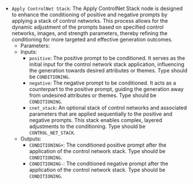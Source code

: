 - `Apply ControlNet Stack`: The Apply ControlNet Stack node is designed to enhance the conditioning of positive and negative prompts by applying a stack of control networks. This process allows for the dynamic adjustment of the prompts based on specified control networks, images, and strength parameters, thereby refining the conditioning for more targeted and effective generation outcomes.
    - Parameters:
    - Inputs:
        - `positive`: The positive prompt to be conditioned. It serves as the initial input for the control network stack application, influencing the generation towards desired attributes or themes. Type should be `CONDITIONING`.
        - `negative`: The negative prompt to be conditioned. It acts as a counterpart to the positive prompt, guiding the generation away from undesired attributes or themes. Type should be `CONDITIONING`.
        - `cnet_stack`: An optional stack of control networks and associated parameters that are applied sequentially to the positive and negative prompts. This stack enables complex, layered adjustments to the conditioning. Type should be `CONTROL_NET_STACK`.
    - Outputs:
        - `CONDITIONING+`: The conditioned positive prompt after the application of the control network stack. Type should be `CONDITIONING`.
        - `CONDITIONING-`: The conditioned negative prompt after the application of the control network stack. Type should be `CONDITIONING`.
